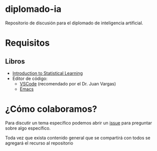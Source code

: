 # diplomado-ia
Repositorio de discusión para el diplomado de inteligencia artificial.

# Requisitos
## Libros

- [Introduction to Statistical Learning](https://www.statlearning.com/)
- Editor de código:
  - [VSCode](https://code.visualstudio.com/) (recomendado por el Dr. Juan Vargas)
  - [Emacs](https://www.gnu.org/software/emacs/)

# ¿Cómo colaboramos?
Para discutir un tema específico podemos abrir un [issue](https://github.com/camachojua/diplomado-ia/issues/new) para preguntar sobre algo específico.

Toda vez que exista contenido general que se compartirá con todos se agregará el recurso al repositorio
